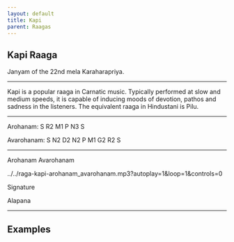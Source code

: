 ```yaml
---
layout: default
title: Kapi
parent: Raagas
---
```


## Kapi Raaga

Janyam of the 22nd mela Karaharapriya.

---

Kapi is a popular raaga in Carnatic music. Typically performed at slow and medium speeds, it is capable of inducing moods of devotion, pathos and sadness in the listeners. 
The equivalent raaga in Hindustani is Pilu.

---

Arohanam:     S R2 M1 P N3 S

Avarohanam:   S N2 D2 N2 P M1 G2 R2 S

---

Arohanam Avarohanam

../../raga-kapi-arohanam_avarohanam.mp3?autoplay=1&loop=1&controls=0

Signature


Alapana


---

## Examples
